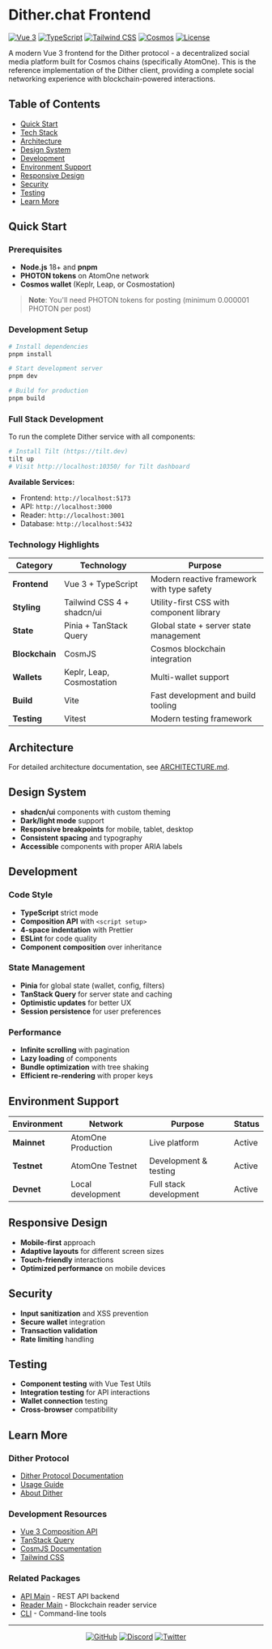 # Dither.chat Frontend

[![Vue 3](https://img.shields.io/badge/Vue-3.x-4FC08D?style=flat-square&logo=vue.js)](https://vuejs.org/)
[![TypeScript](https://img.shields.io/badge/TypeScript-5.x-3178C6?style=flat-square&logo=typescript)](https://www.typescriptlang.org/)
[![Tailwind CSS](https://img.shields.io/badge/Tailwind-4.x-06B6D4?style=flat-square&logo=tailwindcss)](https://tailwindcss.com/)
[![Cosmos](https://img.shields.io/badge/Cosmos-AtomOne-2E3148?style=flat-square&logo=cosmos)](https://cosmos.network/)
[![License](https://img.shields.io/badge/License-MIT-blue?style=flat-square)](LICENSE)

A modern Vue 3 frontend for the Dither protocol - a decentralized social media platform built for Cosmos chains (specifically AtomOne). This is the reference implementation of the Dither client, providing a complete social networking experience with blockchain-powered interactions.

## Table of Contents

- [Quick Start](#quick-start)
- [Tech Stack](#tech-stack)
- [Architecture](./ARCHITECTURE.md)
- [Design System](#design-system)
- [Development](#development)
- [Environment Support](#environment-support)
- [Responsive Design](#responsive-design)
- [Security](#security)
- [Testing](#testing)
- [Learn More](#learn-more)

## Quick Start

### Prerequisites

- **Node.js** 18+ and **pnpm**
- **PHOTON tokens** on AtomOne network
- **Cosmos wallet** (Keplr, Leap, or Cosmostation)

> **Note**: You'll need PHOTON tokens for posting (minimum 0.000001 PHOTON per post)

### Development Setup

```bash
# Install dependencies
pnpm install

# Start development server
pnpm dev

# Build for production
pnpm build
```

### Full Stack Development

To run the complete Dither service with all components:

```bash
# Install Tilt (https://tilt.dev)
tilt up
# Visit http://localhost:10350/ for Tilt dashboard
```

**Available Services:**

- Frontend: `http://localhost:5173`
- API: `http://localhost:3000`
- Reader: `http://localhost:3001`
- Database: `http://localhost:5432`

### Technology Highlights

| Category       | Technology                 | Purpose                                    |
| -------------- | -------------------------- | ------------------------------------------ |
| **Frontend**   | Vue 3 + TypeScript         | Modern reactive framework with type safety |
| **Styling**    | Tailwind CSS 4 + shadcn/ui | Utility-first CSS with component library   |
| **State**      | Pinia + TanStack Query     | Global state + server state management     |
| **Blockchain** | CosmJS                     | Cosmos blockchain integration              |
| **Wallets**    | Keplr, Leap, Cosmostation  | Multi-wallet support                       |
| **Build**      | Vite                       | Fast development and build tooling         |
| **Testing**    | Vitest                     | Modern testing framework                   |

## Architecture

For detailed architecture documentation, see [ARCHITECTURE.md](./ARCHITECTURE.md).

## Design System

- **shadcn/ui** components with custom theming
- **Dark/light mode** support
- **Responsive breakpoints** for mobile, tablet, desktop
- **Consistent spacing** and typography
- **Accessible** components with proper ARIA labels

## Development

### Code Style

- **TypeScript** strict mode
- **Composition API** with `<script setup>`
- **4-space indentation** with Prettier
- **ESLint** for code quality
- **Component composition** over inheritance

### State Management

- **Pinia** for global state (wallet, config, filters)
- **TanStack Query** for server state and caching
- **Optimistic updates** for better UX
- **Session persistence** for user preferences

### Performance

- **Infinite scrolling** with pagination
- **Lazy loading** of components
- **Bundle optimization** with tree shaking
- **Efficient re-rendering** with proper keys

## Environment Support

| Environment | Network            | Purpose                | Status |
| ----------- | ------------------ | ---------------------- | ------ |
| **Mainnet** | AtomOne Production | Live platform          | Active |
| **Testnet** | AtomOne Testnet    | Development & testing  | Active |
| **Devnet**  | Local development  | Full stack development | Active |

## Responsive Design

- **Mobile-first** approach
- **Adaptive layouts** for different screen sizes
- **Touch-friendly** interactions
- **Optimized performance** on mobile devices

## Security

- **Input sanitization** and XSS prevention
- **Secure wallet** integration
- **Transaction validation**
- **Rate limiting** handling

## Testing

- **Component testing** with Vue Test Utils
- **Integration testing** for API interactions
- **Wallet connection** testing
- **Cross-browser** compatibility

## Learn More

### Dither Protocol

- [Dither Protocol Documentation](../../docs/guides/protocol.md)
- [Usage Guide](../../docs/guides/usage.md)
- [About Dither](../../docs/README.md)

### Development Resources

- [Vue 3 Composition API](https://vuejs.org/guide/extras/composition-api-faq.html)
- [TanStack Query](https://tanstack.com/query/latest)
- [CosmJS Documentation](https://cosmos.github.io/cosmjs/)
- [Tailwind CSS](https://tailwindcss.com/docs)

### Related Packages

- [API Main](../api-main/README.md) - REST API backend
- [Reader Main](../reader-main/README.md) - Blockchain reader service
- [CLI](../cli/README.md) - Command-line tools

---

<div align="center">

[![GitHub](https://img.shields.io/badge/GitHub-Repository-181717?style=flat-square&logo=github)](https://github.com/your-org/dither.chat)
[![Discord](https://img.shields.io/badge/Discord-Community-5865F2?style=flat-square&logo=discord)](https://discord.gg/dither)
[![Twitter](https://img.shields.io/badge/Twitter-Follow-1DA1F2?style=flat-square&logo=twitter)](https://twitter.com/dither_chat)

</div>
